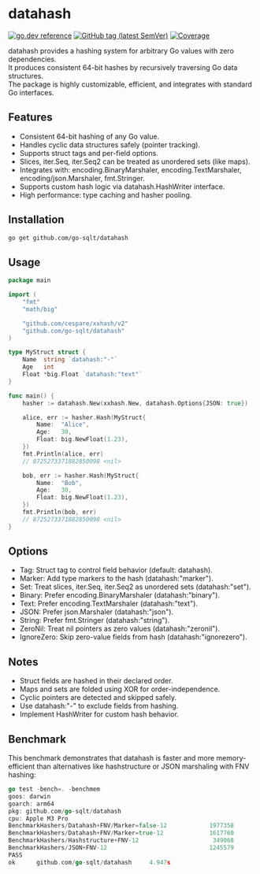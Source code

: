 # datahash

[![go.dev reference](https://img.shields.io/badge/go.dev-reference-007d9c?logo=go&logoColor=white)](https://pkg.go.dev/github.com/go-sqlt/datahash)
[![GitHub tag (latest SemVer)](https://img.shields.io/github/tag/go-sqlt/datahash.svg?style=social)](https://github.com/go-sqlt/datahash/tags)
[![Coverage](https://img.shields.io/badge/Coverage-79.2%25-brightgreen)](https://github.com/go-sqlt/datahash/actions)

datahash provides a hashing system for arbitrary Go values with zero dependencies.  
It produces consistent 64-bit hashes by recursively traversing Go data structures.  
The package is highly customizable, efficient, and integrates with standard Go interfaces.

## Features

- Consistent 64-bit hashing of any Go value.
- Handles cyclic data structures safely (pointer tracking).
- Supports struct tags and per-field options.
- Slices, iter.Seq, iter.Seq2 can be treated as unordered sets (like maps).
- Integrates with: encoding.BinaryMarshaler, encoding.TextMarshaler, encoding/json.Marshaler, fmt.Stringer.
- Supports custom hash logic via datahash.HashWriter interface.
- High performance: type caching and hasher pooling.

## Installation

```bash
go get github.com/go-sqlt/datahash
```

## Usage

```go
package main

import (
	"fmt"
	"math/big"

	"github.com/cespare/xxhash/v2"
	"github.com/go-sqlt/datahash"
)

type MyStruct struct {
	Name  string `datahash:"-"`
	Age   int
	Float *big.Float `datahash:"text"`
}

func main() {
	hasher := datahash.New(xxhash.New, datahash.Options{JSON: true})

	alice, err := hasher.Hash(MyStruct{
		Name:  "Alice",
		Age:   30,
		Float: big.NewFloat(1.23),
	})
	fmt.Println(alice, err)
	// 8725273371882850098 <nil>

	bob, err := hasher.Hash(MyStruct{
		Name:  "Bob",
		Age:   30,
		Float: big.NewFloat(1.23),
	})
	fmt.Println(bob, err)
	// 8725273371882850098 <nil>
}
```

## Options

- Tag: Struct tag to control field behavior (default: datahash).
- Marker: Add type markers to the hash (datahash:"marker").
- Set: Treat slices, iter.Seq, iter.Seq2 as unordered sets (datahash:"set").
- Binary: Prefer encoding.BinaryMarshaler (datahash:"binary").
- Text: Prefer encoding.TextMarshaler (datahash:"text").
- JSON: Prefer json.Marshaler (datahash:"json").
- String: Prefer fmt.Stringer (datahash:"string").
- ZeroNil: Treat nil pointers as zero values (datahash:"zeronil").
- IgnoreZero: Skip zero-value fields from hash (datahash:"ignorezero").

## Notes

- Struct fields are hashed in their declared order.
- Maps and sets are folded using XOR for order-independence.
- Cyclic pointers are detected and skipped safely.
- Use datahash:"-" to exclude fields from hashing.
- Implement HashWriter for custom hash behavior.

## Benchmark

This benchmark demonstrates that datahash is faster and more memory-efficient than 
alternatives like hashstructure or JSON marshaling with FNV hashing:

```go
go test -bench=. -benchmem
goos: darwin
goarch: arm64
pkg: github.com/go-sqlt/datahash
cpu: Apple M3 Pro
BenchmarkHashers/Datahash+FNV/Marker=false-12            1977358               587.1 ns/op           258 B/op          8 allocs/op
BenchmarkHashers/Datahash+FNV/Marker=true-12             1617760               740.8 ns/op           258 B/op          8 allocs/op
BenchmarkHashers/Hashstructure+FNV-12                     349068              3370 ns/op            2544 B/op        159 allocs/op
BenchmarkHashers/JSON+FNV-12                             1245579               966.8 ns/op           516 B/op          8 allocs/op
PASS
ok      github.com/go-sqlt/datahash     4.947s
```

